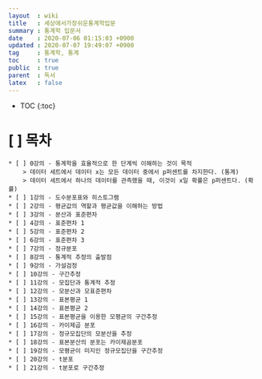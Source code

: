 ```yaml
---
layout  : wiki
title   : 세상에서가장쉬운통계학입문
summary : 통계학 입문서
date    : 2020-07-06 01:15:03 +0900
updated : 2020-07-07 19:49:07 +0900
tag     : 통계학, 통계
toc     : true
public  : true
parent  : 독서
latex   : false
---
```

* TOC
{:toc}

# [ ] 목차 
	* [ ] 0강의 - 통계학을 효율적으로 한 단계씩 이해하는 것이 목적
		> 데이터 세트에서 데이터 x는 모든 데이터 중에서 p퍼센트를 차지한다. (통계)
		> 데이터 세트에서 하나의 데이터를 관측했을 때, 이것이 x일 확률은 p퍼센트다. (확률)
	* [ ] 1강의 - 도수분포표와 히스토그램
	* [ ] 2강의 - 평균값의 역할과 평균값을 이해하는 방법
	* [ ] 3강의 - 분산과 표준편차
	* [ ] 4강의 - 표준편차 1
	* [ ] 5강의 - 표준편차 2
	* [ ] 6강의 - 표준편차 3
	* [ ] 7강의 - 정규분포
	* [ ] 8강의 - 통계적 추정의 출발점
	* [ ] 9강의 - 가설검정
	* [ ] 10강의 - 구간추정
	* [ ] 11강의 - 모집단과 통계적 추정
	* [ ] 12강의 - 모분산과 모표준편차
	* [ ] 13강의 - 표본평균 1
	* [ ] 14강의 - 표본평균 2
	* [ ] 15강의 - 표본평균을 이용한 모평균의 구간추정
	* [ ] 16강의 - 카이제곱 분포
	* [ ] 17강의 - 정규모집단의 모분산을 추정
	* [ ] 18강의 - 표본분산의 분포는 카이제곰분포
	* [ ] 19강의 - 모평균이 미지인 정규모집단을 구간추정
	* [ ] 20강의 - t분포
	* [ ] 21강의 - t분포로 구간추정
